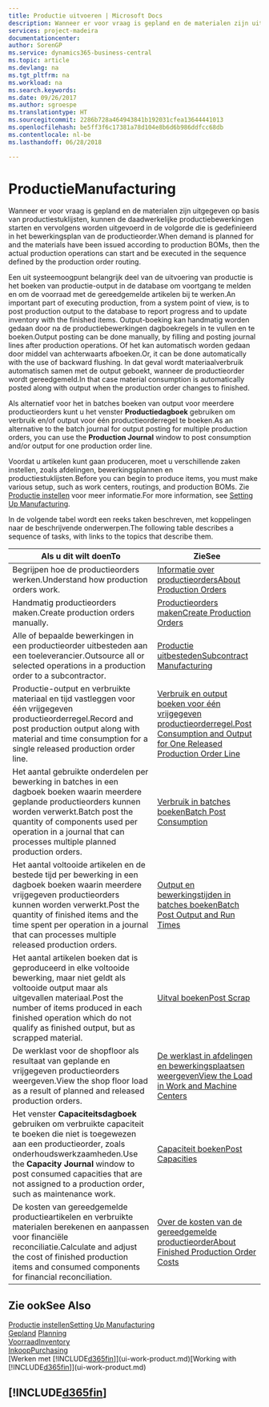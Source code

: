 ```yaml
---
title: Productie uitvoeren | Microsoft Docs
description: Wanneer er voor vraag is gepland en de materialen zijn uitgegeven op basis van productiestuklijsten, kunnen de daadwerkelijke productiebewerkingen starten en vervolgens worden uitgevoerd in de volgorde die is gedefinieerd in het bewerkingsplan van de productieorder.
services: project-madeira
documentationcenter: 
author: SorenGP
ms.service: dynamics365-business-central
ms.topic: article
ms.devlang: na
ms.tgt_pltfrm: na
ms.workload: na
ms.search.keywords: 
ms.date: 09/26/2017
ms.author: sgroespe
ms.translationtype: HT
ms.sourcegitcommit: 2286b728a464943841b192031cfea13644441013
ms.openlocfilehash: be5ff3f6c17381a78d104e8b6d6b986ddfcc68db
ms.contentlocale: nl-be
ms.lasthandoff: 06/28/2018

---
```

# <a name="manufacturing"></a><span data-ttu-id="89702-103">Productie</span><span class="sxs-lookup"><span data-stu-id="89702-103">Manufacturing</span></span>
<span data-ttu-id="89702-104">Wanneer er voor vraag is gepland en de materialen zijn uitgegeven op basis van productiestuklijsten, kunnen de daadwerkelijke productiebewerkingen starten en vervolgens worden uitgevoerd in de volgorde die is gedefinieerd in het bewerkingsplan van de productieorder.</span><span class="sxs-lookup"><span data-stu-id="89702-104">When demand is planned for and the materials have been issued according to production BOMs, then the actual production operations can start and be executed in the sequence defined by the production order routing.</span></span>  

<span data-ttu-id="89702-105">Een uit systeemoogpunt belangrijk deel van de uitvoering van productie is het boeken van productie-output in de database om voortgang te melden en om de voorraad met de gereedgemelde artikelen bij te werken.</span><span class="sxs-lookup"><span data-stu-id="89702-105">An important part of executing production, from a system point of view, is to post production output to the database to report progress and to update inventory with the finished items.</span></span> <span data-ttu-id="89702-106">Output-boeking kan handmatig worden gedaan door na de productiebewerkingen dagboekregels in te vullen en te boeken.</span><span class="sxs-lookup"><span data-stu-id="89702-106">Output posting can be done manually, by filling and posting journal lines after production operations.</span></span> <span data-ttu-id="89702-107">Of het kan automatisch worden gedaan door middel van achterwaarts afboeken.</span><span class="sxs-lookup"><span data-stu-id="89702-107">Or, it can be done automatically with the use of backward flushing.</span></span> <span data-ttu-id="89702-108">In dat geval wordt materiaalverbruik automatisch samen met de output geboekt, wanneer de productieorder wordt gereedgemeld.</span><span class="sxs-lookup"><span data-stu-id="89702-108">In that case material consumption is automatically posted along with output when the production order changes to finished.</span></span>  

<span data-ttu-id="89702-109">Als alternatief voor het in batches boeken van output voor meerdere productieorders kunt u het venster **Productiedagboek** gebruiken om verbruik en/of output voor één productieorderregel te boeken.</span><span class="sxs-lookup"><span data-stu-id="89702-109">As an alternative to the batch journal for output posting for multiple production orders, you can use the **Production Journal** window to post consumption and/or output for one production order line.</span></span>

<span data-ttu-id="89702-110">Voordat u artikelen kunt gaan produceren, moet u verschillende zaken instellen, zoals afdelingen, bewerkingsplannen en productiestuklijsten.</span><span class="sxs-lookup"><span data-stu-id="89702-110">Before you can begin to produce items, you must make various setup, such as work centers, routings, and production BOMs.</span></span> <span data-ttu-id="89702-111">Zie [Productie instellen](production-configure-production-processes.md) voor meer informatie.</span><span class="sxs-lookup"><span data-stu-id="89702-111">For more information, see [Setting Up Manufacturing](production-configure-production-processes.md).</span></span>

<span data-ttu-id="89702-112">In de volgende tabel wordt een reeks taken beschreven, met koppelingen naar de beschrijvende onderwerpen.</span><span class="sxs-lookup"><span data-stu-id="89702-112">The following table describes a sequence of tasks, with links to the topics that describe them.</span></span>   

|<span data-ttu-id="89702-113">**Als u dit wilt doen**</span><span class="sxs-lookup"><span data-stu-id="89702-113">**To**</span></span>|<span data-ttu-id="89702-114">**Zie**</span><span class="sxs-lookup"><span data-stu-id="89702-114">**See**</span></span>|  
|------------|-------------|  
|<span data-ttu-id="89702-115">Begrijpen hoe de productieorders werken.</span><span class="sxs-lookup"><span data-stu-id="89702-115">Understand how production orders work.</span></span>|[<span data-ttu-id="89702-116">Informatie over productieorders</span><span class="sxs-lookup"><span data-stu-id="89702-116">About Production Orders</span></span>](production-about-production-orders.md)|
|<span data-ttu-id="89702-117">Handmatig productieorders maken.</span><span class="sxs-lookup"><span data-stu-id="89702-117">Create production orders manually.</span></span>|[<span data-ttu-id="89702-118">Productieorders maken</span><span class="sxs-lookup"><span data-stu-id="89702-118">Create Production Orders</span></span>](production-how-to-create-production-orders.md)|
|<span data-ttu-id="89702-119">Alle of bepaalde bewerkingen in een productieorder uitbesteden aan een toeleverancier.</span><span class="sxs-lookup"><span data-stu-id="89702-119">Outsource all or selected operations in a production order to a subcontractor.</span></span>|[<span data-ttu-id="89702-120">Productie uitbesteden</span><span class="sxs-lookup"><span data-stu-id="89702-120">Subcontract Manufacturing</span></span>](production-how-to-subcontract-manufacturing.md)|
|<span data-ttu-id="89702-121">Productie-output en verbruikte materiaal en tijd vastleggen voor één vrijgegeven productieorderregel.</span><span class="sxs-lookup"><span data-stu-id="89702-121">Record and post production output along with material and time consumption for a single released production order line.</span></span>|[<span data-ttu-id="89702-122">Verbruik en output boeken voor één vrijgegeven productieorderregel.</span><span class="sxs-lookup"><span data-stu-id="89702-122">Post Consumption and Output for One Released Production Order Line</span></span>](production-how-to-register-consumption-and-output.md)|  
|<span data-ttu-id="89702-123">Het aantal gebruikte onderdelen per bewerking in batches in een dagboek boeken waarin meerdere geplande productieorders kunnen worden verwerkt.</span><span class="sxs-lookup"><span data-stu-id="89702-123">Batch post the quantity of components used per operation in a journal that can processes multiple planned production orders.</span></span>|[<span data-ttu-id="89702-124">Verbruik in batches boeken</span><span class="sxs-lookup"><span data-stu-id="89702-124">Batch Post Consumption</span></span>](production-how-to-post-consumption.md)|
|<span data-ttu-id="89702-125">Het aantal voltooide artikelen en de bestede tijd per bewerking in een dagboek boeken waarin meerdere vrijgegeven productieorders kunnen worden verwerkt.</span><span class="sxs-lookup"><span data-stu-id="89702-125">Post the quantity of finished items and the time spent per operation in a journal that can processes multiple released production orders.</span></span>|[<span data-ttu-id="89702-126">Output en bewerkingstijden in batches boeken</span><span class="sxs-lookup"><span data-stu-id="89702-126">Batch Post Output and Run Times</span></span>](production-how-to-post-output-quantity.md)|  
|<span data-ttu-id="89702-127">Het aantal artikelen boeken dat is geproduceerd in elke voltooide bewerking, maar niet geldt als voltooide output maar als uitgevallen materiaal.</span><span class="sxs-lookup"><span data-stu-id="89702-127">Post the number of items produced in each finished operation which do not qualify as finished output, but as scrapped material.</span></span>|[<span data-ttu-id="89702-128">Uitval boeken</span><span class="sxs-lookup"><span data-stu-id="89702-128">Post Scrap</span></span>](production-how-to-post-scrap.md)|
|<span data-ttu-id="89702-129">De werklast voor de shopfloor als resultaat van geplande en vrijgegeven productieorders weergeven.</span><span class="sxs-lookup"><span data-stu-id="89702-129">View the shop floor load as a result of planned and released production orders.</span></span>|[<span data-ttu-id="89702-130">De werklast in afdelingen en bewerkingsplaatsen weergeven</span><span class="sxs-lookup"><span data-stu-id="89702-130">View the Load in Work and Machine Centers</span></span>](production-how-to-view-the-load-on-work-centers.md)|      
|<span data-ttu-id="89702-131">Het venster **Capaciteitsdagboek** gebruiken om verbruikte capaciteit te boeken die niet is toegewezen aan een productieorder, zoals onderhoudswerkzaamheden.</span><span class="sxs-lookup"><span data-stu-id="89702-131">Use the **Capacity Journal** window to post consumed capacities that are not assigned to a production order, such as maintenance work.</span></span>|[<span data-ttu-id="89702-132">Capaciteit boeken</span><span class="sxs-lookup"><span data-stu-id="89702-132">Post Capacities</span></span>](production-how-to-post-capacities.md)|  
|<span data-ttu-id="89702-133">De kosten van gereedgemelde productieartikelen en verbruikte materialen berekenen en aanpassen voor financiële reconciliatie.</span><span class="sxs-lookup"><span data-stu-id="89702-133">Calculate and adjust the cost of finished production items and consumed components for financial reconciliation.</span></span>|[<span data-ttu-id="89702-134">Over de kosten van de gereedgemelde productieorder</span><span class="sxs-lookup"><span data-stu-id="89702-134">About Finished Production Order Costs</span></span>](finance-about-finished-production-order-costs.md)|  

## <a name="see-also"></a><span data-ttu-id="89702-135">Zie ook</span><span class="sxs-lookup"><span data-stu-id="89702-135">See Also</span></span>  
[<span data-ttu-id="89702-136">Productie instellen</span><span class="sxs-lookup"><span data-stu-id="89702-136">Setting Up Manufacturing</span></span>](production-configure-production-processes.md)  
<span data-ttu-id="89702-137">[Gepland](production-planning.md)    </span><span class="sxs-lookup"><span data-stu-id="89702-137">[Planning](production-planning.md)    </span></span>  
[<span data-ttu-id="89702-138">Voorraad</span><span class="sxs-lookup"><span data-stu-id="89702-138">Inventory</span></span>](inventory-manage-inventory.md)  
[<span data-ttu-id="89702-139">Inkoop</span><span class="sxs-lookup"><span data-stu-id="89702-139">Purchasing</span></span>](purchasing-manage-purchasing.md)  
<span data-ttu-id="89702-140">[Werken met [!INCLUDE[d365fin](includes/d365fin_md.md)]](ui-work-product.md)</span><span class="sxs-lookup"><span data-stu-id="89702-140">[Working with [!INCLUDE[d365fin](includes/d365fin_md.md)]](ui-work-product.md)</span></span>

## [!INCLUDE[d365fin](includes/free_trial_md.md)]  
 

